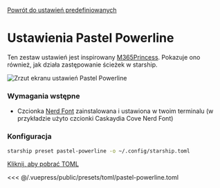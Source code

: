 [Powrót do ustawień predefiniowanych](./README.md#pastel-powerline)

# Ustawienia Pastel Powerline

Ten zestaw ustawień jest inspirowany  [M365Princess](https://github.com/JanDeDobbeleer/oh-my-posh/blob/main/themes/M365Princess.omp.json). Pokazuje ono również, jak działa zastępowanie ścieżek w starship.

![Zrzut ekranu ustawień Pastel Powerline](/presets/img/pastel-powerline.png)

### Wymagania wstępne

- Czcionka [Nerd Font](https://www.nerdfonts.com/) zainstalowana i ustawiona w twoim terminalu (w przykładzie użyto czcionki Caskaydia Cove Nerd Font)

### Konfiguracja

```sh
starship preset pastel-powerline -o ~/.config/starship.toml
```

[Kliknij, aby pobrać TOML](/presets/toml/pastel-powerline.toml)

<<< @/.vuepress/public/presets/toml/pastel-powerline.toml
